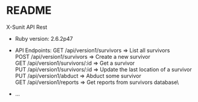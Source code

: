# README

X-Sunit API Rest

* Ruby version: 2.6.2p47

* API Endpoints:
    GET /api/version1/survivors => List all survivors\
    POST /api/version1/survivors => Create a new survivor\
    GET /api/version1/survivors/:id => Get a survivor\
    PUT /api/version1/survivors/:id => Update the last location of a survivor\
    PUT /api/version1/abduct => Abduct some survivor\
    GET /api/version1/reports => Get reports from survivors database\
* ...
